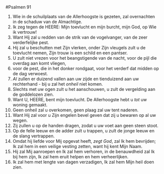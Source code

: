 #Psalmen 91
1. Wie in de schuilplaats van de Allerhoogste is gezeten, zal overnachten in de schaduw van de Almachtige. 
2. Ik zeg tegen de HEERE: Mijn toevlucht en mijn burcht, mijn God, op Wie ik vertrouw! 
3. Want Híj zal u redden van de strik van de vogelvanger, van de zeer verderfelijke pest. 
4. Hij zal u beschutten met Zijn vlerken, onder Zijn vleugels zult u de toevlucht nemen, Zijn trouw is een schild en een pantser. 
5. U zult niet vrezen voor het beangstigende van de nacht, voor de pijl die overdag aan komt vliegen, 
6. voor de pest, die in het donker rondgaat, voor het verderf dat midden op de dag verwoest. 
7. *Al* zullen er duizend vallen aan uw zijde en tienduizend aan uw rechterhand - bij u zal het *onheil* niet komen. 
8. Slechts met uw ogen zult u het aanschouwen, u zult de vergelding aan de goddelozen zien. 
9. Want U, HEERE, bent mijn toevlucht. De Allerhoogste hebt u *tot* uw woning gemaakt. 
10. Geen onheil zal u overkomen, geen plaag zal uw tent naderen. 
11. Want Hij zal voor u Zijn engelen bevel geven dat zij u bewaren op al uw wegen. 
12. Zij zullen u op de handen dragen, zodat u uw voet aan geen steen stoot. 
13. Op de felle leeuw en de adder zult u trappen, u zult de jonge leeuw en de slang vertrappen. 
14. Omdat hij liefde voor Mij opgevat heeft, *zegt God*, zal Ik hem bevrijden; Ik zal hem in een veilige vesting zetten, want hij kent Mijn Naam. 
15. Hij zal Mij aanroepen en Ik zal hem verhoren, in de benauwdheid zal Ik bij hem zijn, Ik zal hem eruit helpen en hem verheerlijken. 
16. Ik zal hem met lengte van dagen verzadigen, Ik zal hem Mijn heil doen zien.

